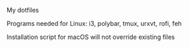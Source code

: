 My dotfiles

Programs needed for Linux: i3, polybar, tmux, urxvt, rofi, feh

Installation script for macOS will not override existing files